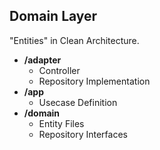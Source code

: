## Domain Layer

"Entities" in Clean Architecture.

- **/adapter**
  - Controller
  - Repository Implementation
- **/app**
  - Usecase Definition
- **/domain**
  - Entity Files
  - Repository Interfaces
